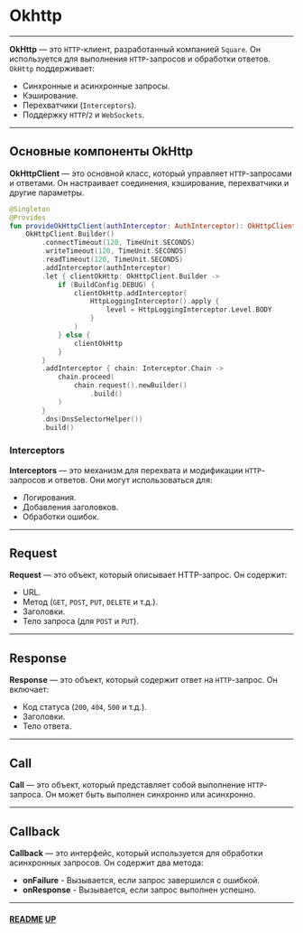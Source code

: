 # Okhttp
<a name="up"></a>

---

**OkHttp** — это `HTTP`-клиент, разработанный компанией `Square`. 
Он используется для выполнения `HTTP`-запросов и обработки ответов. `OkHttp` поддерживает:

- Синхронные и асинхронные запросы.
- Кэширование.
- Перехватчики (`Interceptors`).
- Поддержку `HTTP`/`2` и `WebSockets`.

---

## Основные компоненты OkHttp

**OkHttpClient** — это основной класс, который управляет `HTTP`-запросами и ответами. 
Он настраивает соединения, кэширование, перехватчики и другие параметры.

```kotlin
@Singleton
@Provides
fun provideOkHttpClient(authInterceptor: AuthInterceptor): OkHttpClient =
    OkHttpClient.Builder()
        .connectTimeout(120, TimeUnit.SECONDS)
        .writeTimeout(120, TimeUnit.SECONDS)
        .readTimeout(120, TimeUnit.SECONDS)
        .addInterceptor(authInterceptor)
        .let { clientOkHttp: OkHttpClient.Builder ->
            if (BuildConfig.DEBUG) {
                clientOkHttp.addInterceptor(
                    HttpLoggingInterceptor().apply {
                        level = HttpLoggingInterceptor.Level.BODY
                    }
                )
            } else {
                clientOkHttp
            }
        }
        .addInterceptor { chain: Interceptor.Chain ->
            chain.proceed(
                chain.request().newBuilder()
                    .build()
            )
        }
        .dns(DnsSelectorHelper())
        .build()
```

### Interceptors

**Interceptors** — это механизм для перехвата и модификации `HTTP`-запросов и ответов. Они могут использоваться для:

- Логирования.
- Добавления заголовков.
- Обработки ошибок.

---

## Request

**Request** — это объект, который описывает HTTP-запрос. Он содержит:

- URL.
- Метод (`GET`, `POST`, `PUT`, `DELETE` и т.д.).
- Заголовки.
- Тело запроса (для `POST` и `PUT`).

---

## Response

**Response** — это объект, который содержит ответ на `HTTP`-запрос. Он включает:

- Код статуса (`200`, `404`, `500` и т.д.).
- Заголовки.
- Тело ответа.

---

## Call

**Call** — это объект, который представляет собой выполнение `HTTP`-запроса. 
Он может быть выполнен синхронно или асинхронно.

___

## Callback

**Callback** — это интерфейс, который используется для обработки асинхронных запросов. Он содержит два метода:

- **onFailure** - Вызывается, если запрос завершился с ошибкой.
- **onResponse** - Вызывается, если запрос выполнен успешно.

---

#### [README](README.md) [UP](#up)
